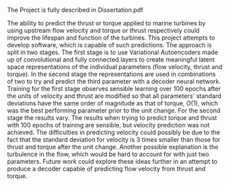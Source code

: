 The Project is fully described in Dissertation.pdf

The ability to predict the thrust or torque applied to marine turbines by using upstream flow velocity and torque or thrust respectively could improve the lifespan and function of the turbines. This project attempts to develop software, which is capable of such predictions. The approach is split in two stages. The first stage is to use Variational Autoencoders made up of convolutional and fully connected layers to create meaningful latent space representations of the individual parameters (flow velocity, thrust and torque). In the second stage the representations are used in combinations of two to try and predict the third parameter with a decoder neural network. Training for the first stage observes sensible learning over 100 epochs after the units of velocity and thrust are modified so that all parameters' standard deviations have the same order of magnitude as that of torque, O(1), which was the best performing parameter prior to the unit change. For the second stage the results vary. The results when trying to predict torque and thrust with 100 epochs of training are sensible, but velocity prediction was not achieved. The difficulties in predicting velocity could possibly be due to the fact that the standard deviation for velocity is 3 times smaller than those for thrust and torque after the unit change. Another possible explanation is the turbulence in the flow, which would be hard to account for with just two parameters. Future work could explore these ideas further in an attempt to produce a decoder capable of predicting flow velocity from thrust and torque.
